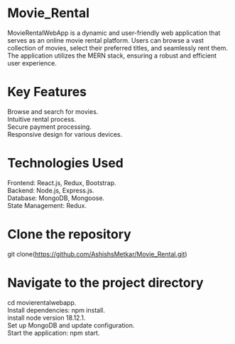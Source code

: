 # Movie_Rental
MovieRentalWebApp is a dynamic and user-friendly web application that serves as an online movie rental platform. 
Users can browse a vast collection of movies, select their preferred titles, and seamlessly rent them. The application utilizes the MERN stack, ensuring a robust and efficient user experience.

# Key Features
Browse and search for movies.\
Intuitive rental process.\
Secure payment processing.\
Responsive design for various devices.

# Technologies Used
Frontend: React.js, Redux, Bootstrap.\
Backend: Node.js, Express.js.\
Database: MongoDB, Mongoose.\
State Management: Redux.

# Clone the repository
git clone(https://github.com/AshishsMetkar/Movie_Rental.git)

# Navigate to the project directory
cd movierentalwebapp.\
Install dependencies: npm install.\
install node version 18.12.1.\
Set up MongoDB and update configuration.\
Start the application: npm start.

